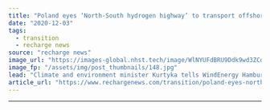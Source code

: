 ```yaml
---
title: "Poland eyes ‘North-South hydrogen highway’ to transport offshore wind energy -  minister"
date: "2020-12-03"
tags: 
  - transition
  - recharge news
source: "recharge news"
image_url: "https://images-global.nhst.tech/image/WlNYUFdBRU9Ddk9wd3ZCd2JFdE9BZ2oxSlhxMFMxcDdrdVUvMGxzVjd6RT0=/nhst/binary/d858d148812e4fc16d3d274fb6dc5b7a"
image_fp: "/assets/img/post_thumbnails/148.jpg"
lead: "Climate and environment minister Kurtyka tells WindEnergy Hamburg panel country plans offshore wind and hydrogen strategy in parallel"
article_url: "https://www.rechargenews.com/transition/poland-eyes-north-south-hydrogen-highway-to-transport-offshore-wind-energy-minister/2-1-924400"
---
```


---
